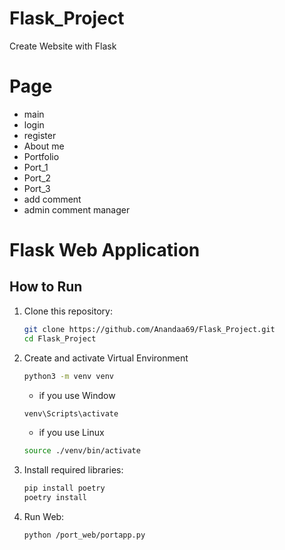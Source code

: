 # Flask_Project
Create Website with Flask

# Page
- main
- login
- register
- About me
- Portfolio
- Port_1
- Port_2
- Port_3
- add comment
- admin comment manager


# Flask Web Application

## How to Run
1. Clone this repository:
   ```bash
   git clone https://github.com/Anandaa69/Flask_Project.git
   cd Flask_Project
   ```
2. Create and activate Virtual Environment
   ```bash
   python3 -m venv venv
   ```
   - if you use Window
   ```bash
   venv\Scripts\activate
   ```
   - if you use Linux
   ```bash
   source ./venv/bin/activate
   ```

4. Install required libraries:
   ```bash
   pip install poetry
   poetry install
   ```
3. Run Web:
   ```bash
   python /port_web/portapp.py
   ```